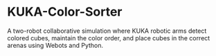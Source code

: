 # KUKA-Color-Sorter
A two-robot collaborative simulation where KUKA robotic arms detect colored cubes, maintain the color order, and place cubes in the correct arenas using Webots and Python.
